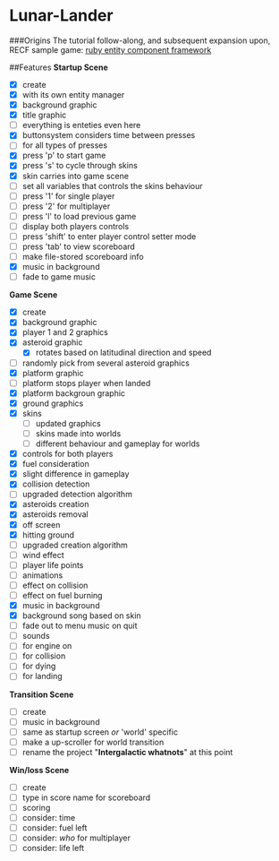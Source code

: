 # Lunar-Lander

###Origins
The tutorial follow-along, and subsequent expansion upon, RECF sample game: [ruby entity component framework](https://github.com/cpowell/ruby-entity-component-framework)

##Features
__Startup Scene__
- [x] create
 - [x] with its own entity manager
 - [x] background graphic
 - [x] title graphic
 - [ ] everything is enteties even here
- [x] buttonsystem considers time between presses
 - [ ] for all types of presses
- [x] press 'p' to start game
- [x] press 's' to cycle through skins
 - [x] skin carries into game scene
 - [ ] set all variables that controls the skins behaviour
- [ ] press '1' for single player
- [ ] press '2' for multiplayer
- [ ] press 'l' to load previous game
- [ ] display both players controls
- [ ] press 'shift' to enter player control setter mode
- [ ] press 'tab' to view scoreboard
 - [ ] make file-stored scoreboard info
- [x] music in background
 - [ ] fade to game music

__Game Scene__
- [x] create
 - [x] background graphic
 - [x] player 1 and 2 graphics
 - [x] asteroid graphic
    - [x] rotates based on latitudinal direction and speed
 - [ ] randomly pick from several asteroid graphics
 - [x] platform graphic
 - [ ] platform stops player when landed
 - [x] platform backgroun graphic
 - [x] ground graphics
 - [x] skins
    - [ ] updated graphics
    - [ ] skins made into worlds
    - [ ] different behaviour and gameplay for worlds
- [x] controls for both players
 - [x] fuel consideration
 - [x] slight difference in gameplay
- [x] collision detection
 - [ ] upgraded detection algorithm
- [x] asteroids creation
 - [x] asteroids removal
 - [x] off screen
 - [x] hitting ground
 - [ ] upgraded creation algorithm
- [ ] wind effect
- [ ] player life points 
- [ ] animations
 - [ ] effect on collision
 - [ ] effect on fuel burning
- [x] music in background
 - [x] background song based on skin
 - [ ] fade out to menu music on quit
- [ ] sounds
 - [ ] for engine on
 - [ ] for collision
 - [ ] for dying
 - [ ] for landing

__Transition Scene__
- [ ] create
- [ ] music in background
 - [ ] same as startup screen *or* 'world' specific 
- [ ] make a up-scroller for world transition 
 - [ ] rename the project "**Intergalactic whatnots**" at this point

__Win/loss Scene__
- [ ] create
 - [ ] type in score name for scoreboard
- [ ] scoring
 - [ ] consider: time
 - [ ] consider: fuel left
 - [ ] consider: *who* for multiplayer
 - [ ] consider: life left
